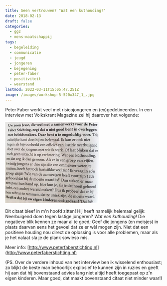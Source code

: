 ```yaml
---
title: Geen vertrouwen? "Wat een kuthouding!"
date: 2018-02-13
draft: false
categories:
  - ggz
  - mens-maatschappij
tags:
  - begeleiding
  - communicatie
  - jeugd
  - jongeren
  - bejegening
  - peter-faber
  - positiviteit
  - weerstand
lastmod: 2022-03-11T15:05:47.251Z
image: /images/workshop-5-520x347_1_.jpg
---
```


Peter Faber werkt veel met risicojongeren en (ex)gedetineerden. In een interview met Volkskrant Magazine zei hij daarover het volgende:

[![Citaat uit een interview met Peter Faber in Volkskrant Magazine (20-01-2018)](images/20180210_091955-300x260.jpg)](http://www.stijnbiemans.nl/wp-content/uploads/2018/02/20180210_091955.jpg)

Dit citaat bleef in m'n hoofd zitten! Hij heeft namelijk helemaal gelijk: Neerbuigend doen tegen lastige jongeren? _Wat een kuthouding!_ Die negatieve blik kennen ze maar al te goed; Geef die jongens (en meisjes) in plaats daarvan eens het gevoel dat ze er wèl mogen zijn. Niet dat een positieve houding nou direct de oplossing is voor alle problemen, maar als je het nalaat sla je de plank sowieso mis.

Meer info: [http://www.peterfaberstichting.nl](http://www.peterfaberstichting.nl)

(PS. Over de verdere inhoud van het interview ben ik wisselend enthousiast; zo blijkt de beste man behoorlijk explosief te kunnen zijn in ruzies en geeft hij aan dat hij bovenstaand advies lang niet altijd heeft toegepast op z'n eigen kinderen. Maar goed, dat maakt bovenstaand citaat niet minder waar!)

